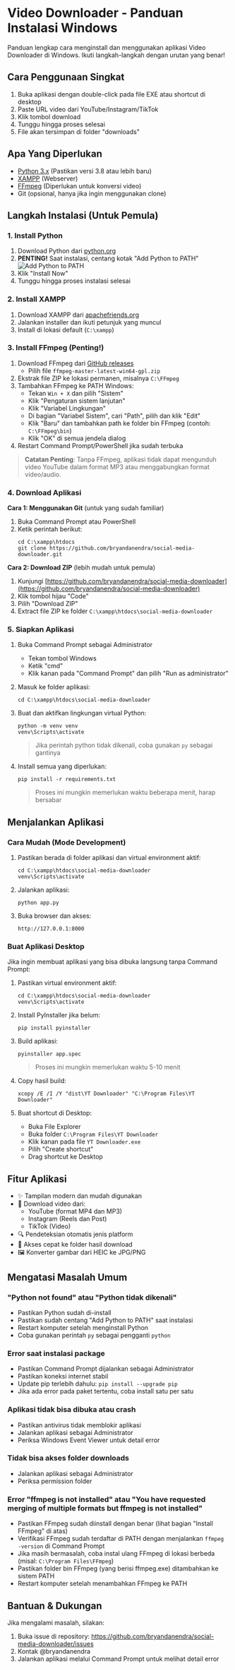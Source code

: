 # Video Downloader - Panduan Instalasi Windows

Panduan lengkap cara menginstall dan menggunakan aplikasi Video Downloader di Windows. Ikuti langkah-langkah dengan urutan yang benar!

## Cara Penggunaan Singkat

1. Buka aplikasi dengan double-click pada file EXE atau shortcut di desktop
2. Paste URL video dari YouTube/Instagram/TikTok
3. Klik tombol download
4. Tunggu hingga proses selesai
5. File akan tersimpan di folder "downloads"

## Apa Yang Diperlukan

- [Python 3.x](https://www.python.org/downloads/) (Pastikan versi 3.8 atau lebih baru)
- [XAMPP](https://www.apachefriends.org/download.html) (Webserver)
- [FFmpeg](https://github.com/BtbN/FFmpeg-Builds/releases/latest) (Diperlukan untuk konversi video)
- Git (opsional, hanya jika ingin menggunakan clone)

## Langkah Instalasi (Untuk Pemula)

### 1. Install Python

1. Download Python dari [python.org](https://www.python.org/downloads/)
2. **PENTING!** Saat instalasi, centang kotak "Add Python to PATH"
   ![Add Python to PATH](https://python-docs.readthedocs.io/en/latest/_images/win_installer.png)
3. Klik "Install Now"
4. Tunggu hingga proses instalasi selesai

### 2. Install XAMPP

1. Download XAMPP dari [apachefriends.org](https://www.apachefriends.org/download.html)
2. Jalankan installer dan ikuti petunjuk yang muncul
3. Install di lokasi default (`C:\xampp`)

### 3. Install FFmpeg (Penting!)

1. Download FFmpeg dari [GitHub releases](https://github.com/BtbN/FFmpeg-Builds/releases/latest)
   - Pilih file `ffmpeg-master-latest-win64-gpl.zip`
2. Ekstrak file ZIP ke lokasi permanen, misalnya `C:\FFmpeg`
3. Tambahkan FFmpeg ke PATH Windows:
   - Tekan `Win + X` dan pilih "Sistem"
   - Klik "Pengaturan sistem lanjutan"
   - Klik "Variabel Lingkungan"
   - Di bagian "Variabel Sistem", cari "Path", pilih dan klik "Edit"
   - Klik "Baru" dan tambahkan path ke folder bin FFmpeg (contoh: `C:\FFmpeg\bin`)
   - Klik "OK" di semua jendela dialog
4. Restart Command Prompt/PowerShell jika sudah terbuka

> **Catatan Penting**: Tanpa FFmpeg, aplikasi tidak dapat mengunduh video YouTube dalam format MP3 atau menggabungkan format video/audio.

### 4. Download Aplikasi

**Cara 1: Menggunakan Git** (untuk yang sudah familiar)
1. Buka Command Prompt atau PowerShell
2. Ketik perintah berikut:
   ```
   cd C:\xampp\htdocs
   git clone https://github.com/bryandanendra/social-media-downloader.git
   ```

**Cara 2: Download ZIP** (lebih mudah untuk pemula)
1. Kunjungi [https://github.com/bryandanendra/social-media-downloader](https://github.com/bryandanendra/social-media-downloader)
2. Klik tombol hijau "Code"
3. Pilih "Download ZIP"
4. Extract file ZIP ke folder `C:\xampp\htdocs\social-media-downloader`

### 5. Siapkan Aplikasi

1. Buka Command Prompt sebagai Administrator
   - Tekan tombol Windows
   - Ketik "cmd"
   - Klik kanan pada "Command Prompt" dan pilih "Run as administrator"

2. Masuk ke folder aplikasi:
   ```
   cd C:\xampp\htdocs\social-media-downloader
   ```

3. Buat dan aktifkan lingkungan virtual Python:
   ```
   python -m venv venv
   venv\Scripts\activate
   ```
   > Jika perintah python tidak dikenali, coba gunakan `py` sebagai gantinya

4. Install semua yang diperlukan:
   ```
   pip install -r requirements.txt
   ```
   > Proses ini mungkin memerlukan waktu beberapa menit, harap bersabar

## Menjalankan Aplikasi

### Cara Mudah (Mode Development)

1. Pastikan berada di folder aplikasi dan virtual environment aktif:
   ```
   cd C:\xampp\htdocs\social-media-downloader
   venv\Scripts\activate
   ```

2. Jalankan aplikasi:
   ```
   python app.py
   ```

3. Buka browser dan akses:
   ```
   http://127.0.0.1:8000
   ```

### Buat Aplikasi Desktop

Jika ingin membuat aplikasi yang bisa dibuka langsung tanpa Command Prompt:

1. Pastikan virtual environment aktif:
   ```
   cd C:\xampp\htdocs\social-media-downloader
   venv\Scripts\activate
   ```

2. Install PyInstaller jika belum:
   ```
   pip install pyinstaller
   ```

3. Build aplikasi:
   ```
   pyinstaller app.spec
   ```
   > Proses ini mungkin memerlukan waktu 5-10 menit

4. Copy hasil build:
   ```
   xcopy /E /I /Y "dist\YT Downloader" "C:\Program Files\YT Downloader"
   ```

5. Buat shortcut di Desktop:
   - Buka File Explorer
   - Buka folder `C:\Program Files\YT Downloader`
   - Klik kanan pada file `YT Downloader.exe`
   - Pilih "Create shortcut"
   - Drag shortcut ke Desktop

## Fitur Aplikasi

- ✨ Tampilan modern dan mudah digunakan
- 🎥 Download video dari:
  - YouTube (format MP4 dan MP3)
  - Instagram (Reels dan Post)
  - TikTok (Video)
- 🔍 Pendeteksian otomatis jenis platform
- 📁 Akses cepat ke folder hasil download
- 🖼️ Konverter gambar dari HEIC ke JPG/PNG

## Mengatasi Masalah Umum

### "Python not found" atau "Python tidak dikenali"
- Pastikan Python sudah di-install
- Pastikan sudah centang "Add Python to PATH" saat instalasi
- Restart komputer setelah menginstall Python
- Coba gunakan perintah `py` sebagai pengganti `python`

### Error saat instalasi package
- Pastikan Command Prompt dijalankan sebagai Administrator
- Pastikan koneksi internet stabil
- Update pip terlebih dahulu: `pip install --upgrade pip`
- Jika ada error pada paket tertentu, coba install satu per satu

### Aplikasi tidak bisa dibuka atau crash
- Pastikan antivirus tidak memblokir aplikasi
- Jalankan aplikasi sebagai Administrator
- Periksa Windows Event Viewer untuk detail error

### Tidak bisa akses folder downloads
- Jalankan aplikasi sebagai Administrator
- Periksa permission folder

### Error "ffmpeg is not installed" atau "You have requested merging of multiple formats but ffmpeg is not installed"
- Pastikan FFmpeg sudah diinstall dengan benar (lihat bagian "Install FFmpeg" di atas)
- Verifikasi FFmpeg sudah terdaftar di PATH dengan menjalankan `ffmpeg -version` di Command Prompt
- Jika masih bermasalah, coba instal ulang FFmpeg di lokasi berbeda (misal: `C:\Program Files\FFmpeg`)
- Pastikan folder bin FFmpeg (yang berisi ffmpeg.exe) ditambahkan ke sistem PATH
- Restart komputer setelah menambahkan FFmpeg ke PATH

## Bantuan & Dukungan

Jika mengalami masalah, silakan:
1. Buka issue di repository: https://github.com/bryandanendra/social-media-downloader/issues
2. Kontak @bryandanendra
3. Jalankan aplikasi melalui Command Prompt untuk melihat detail error 